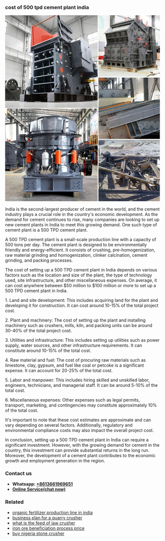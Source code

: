 <h3>cost of 500 tpd cement plant india</h3><img src='1708309358.jpg' alt=''><p>India is the second-largest producer of cement in the world, and the cement industry plays a crucial role in the country's economic development. As the demand for cement continues to rise, many companies are looking to set up new cement plants in India to meet this growing demand. One such type of cement plant is a 500 TPD cement plant.</p><p>A 500 TPD cement plant is a small-scale production line with a capacity of 500 tons per day. The cement plant is designed to be environmentally friendly and energy-efficient. It consists of crushing, pre-homogenization, raw material grinding and homogenization, clinker calcination, cement grinding, and packing processes.</p><p>The cost of setting up a 500 TPD cement plant in India depends on various factors such as the location and size of the plant, the type of technology used, site infrastructure, and other miscellaneous expenses. On average, it can cost anywhere between $50 million to $100 million or more to set up a 500 TPD cement plant in India.</p><p>1. Land and site development: This includes acquiring land for the plant and developing it for construction. It can cost around 10-15% of the total project cost.</p><p>2. Plant and machinery: The cost of setting up the plant and installing machinery such as crushers, mills, kiln, and packing units can be around 30-40% of the total project cost.</p><p>3. Utilities and infrastructure: This includes setting up utilities such as power supply, water sources, and other infrastructure requirements. It can constitute around 10-15% of the total cost.</p><p>4. Raw material and fuel: The cost of procuring raw materials such as limestone, clay, gypsum, and fuel like coal or petcoke is a significant expense. It can account for 20-25% of the total cost.</p><p>5. Labor and manpower: This includes hiring skilled and unskilled labor, engineers, technicians, and managerial staff. It can be around 5-10% of the total cost.</p><p>6. Miscellaneous expenses: Other expenses such as legal permits, transport, marketing, and contingencies may constitute approximately 10% of the total cost.</p><p>It's important to note that these cost estimates are approximate and can vary depending on several factors. Additionally, regulatory and environmental compliance costs may also impact the overall project cost.</p><p>In conclusion, setting up a 500 TPD cement plant in India can require a significant investment. However, with the growing demand for cement in the country, this investment can provide substantial returns in the long run. Moreover, the development of a cement plant contributes to the economic growth and employment generation in the region.</p><h3>Contact us</h3><ul><li><strong>Whatsapp:&nbsp;<a href="https://wa.me/8613661969651">+8613661969651</a></strong></li><li><a href="https://swt.shibang-china.com/?git&amp;zhl&amp;cost of 500 tpd cement plant india"><strong>Online Service(chat now)</strong></a></li></ul><h3>Related</h3><ul><li><a href='organic fertilizer production line in india.md'>organic fertilizer production line in india</a></li><li><a href='business plan for a quarry crusher.md'>business plan for a quarry crusher</a></li><li><a href='what is the feed of jaw crusher.md'>what is the feed of jaw crusher</a></li><li><a href='iron ore beneficiation process price.md'>iron ore beneficiation process price</a></li><li><a href='buy nigeria stone crusher.md'>buy nigeria stone crusher</a></li></ul>